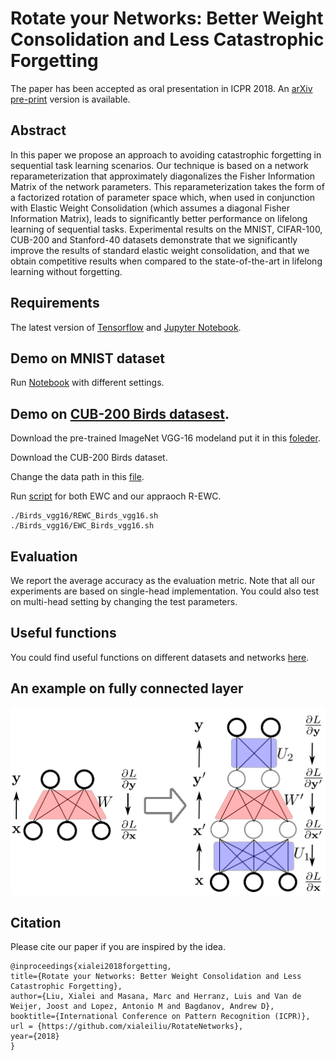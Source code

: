 # Rotate your Networks: Better Weight Consolidation and Less Catastrophic Forgetting
The paper has been accepted as oral presentation in ICPR 2018. An [arXiv pre-print](https://arxiv.org/pdf/1802.02950v3.pdf) version is available.

## Abstract
 In this paper we propose an approach to avoiding catastrophic
  forgetting in sequential task learning scenarios. Our technique is
  based on a network reparameterization that approximately
  diagonalizes the Fisher Information Matrix of the network
  parameters. This reparameterization takes the form of a factorized
  rotation of parameter space which, when used in conjunction with
  Elastic Weight Consolidation (which assumes a diagonal Fisher Information
  Matrix), leads to significantly better performance on lifelong
  learning of sequential tasks. Experimental results on the MNIST,
  CIFAR-100, CUB-200 and Stanford-40 datasets demonstrate that we
  significantly improve the results of standard elastic weight
  consolidation, and that we obtain competitive results when compared
  to the state-of-the-art in lifelong learning without
  forgetting.

## Requirements

The latest version of [Tensorflow](https://www.tensorflow.org/install/) and [Jupyter Notebook](http://jupyter.org/install).

## Demo on MNIST dataset

Run [Notebook](REWC_MNIST_LeNet.ipynb) with different settings.

## Demo on [CUB-200 Birds datasest](http://www.vision.caltech.edu/visipedia/CUB-200-2011.html).

Download the pre-trained ImageNet VGG-16 modeland put it in this [foleder](./nets).

Download the CUB-200 Birds dataset.

Change the data path in this [file](./Birds_vgg16/params.py).

Run [script](./Birds_vgg16) for both EWC and our appraoch R-EWC.

```
./Birds_vgg16/REWC_Birds_vgg16.sh
./Birds_vgg16/EWC_Birds_vgg16.sh
```

## Evaluation

We report the average accuracy as the evaluation metric. Note that all our experiments are based on single-head implementation. You could also test on multi-head setting by changing the test parameters.

## Useful functions

You could find useful functions on different datasets and networks [here](./utils).

## An example on fully connected layer

![model](./figs/decomposition_fc.png)

## Citation

Please cite our paper if you are inspired by the idea.

```
@inproceedings{xialei2018forgetting,
title={Rotate your Networks: Better Weight Consolidation and Less Catastrophic Forgetting},
author={Liu, Xialei and Masana, Marc and Herranz, Luis and Van de Weijer, Joost and Lopez, Antonio M and Bagdanov, Andrew D},
booktitle={International Conference on Pattern Recognition (ICPR)},
url = {https://github.com/xialeiliu/RotateNetworks},
year={2018}
}
```




